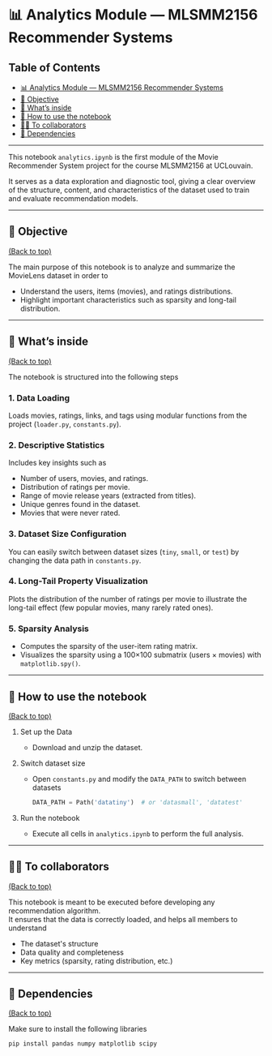 # 📊 Analytics Module — MLSMM2156 Recommender Systems

## Table of Contents
- [📊 Analytics Module — MLSMM2156 Recommender Systems](#-analytics-module--mlsmm2156-recommender-systems)
- [🧭 Objective](#-objective)
- [🧰 What’s inside](#-whats-inside)
- [🧪 How to use the notebook](#-how-to-use-the-notebook)
- [👨‍💻 To collaborators](#-to-collaborators)
- [📁 Dependencies](#-dependencies)

---

This notebook `analytics.ipynb` is the first module of the Movie Recommender System project for the course MLSMM2156 at UCLouvain.

It serves as a data exploration and diagnostic tool, giving a clear overview of the structure, content, and characteristics of the dataset used to train and evaluate recommendation models.

---

## 🧭 Objective
[(Back to top)](#table-of-contents)

The main purpose of this notebook is to analyze and summarize the MovieLens dataset in order to

- Understand the users, items (movies), and ratings distributions.
- Highlight important characteristics such as sparsity and long-tail distribution.

---

## 🧰 What’s inside
[(Back to top)](#table-of-contents)

The notebook is structured into the following steps

### 1. Data Loading
Loads movies, ratings, links, and tags using modular functions from the project (`loader.py`, `constants.py`).

### 2. Descriptive Statistics
Includes key insights such as

- Number of users, movies, and ratings.
- Distribution of ratings per movie.
- Range of movie release years (extracted from titles).
- Unique genres found in the dataset.
- Movies that were never rated.

### 3. Dataset Size Configuration
You can easily switch between dataset sizes (`tiny`, `small`, or `test`) by changing the data path in `constants.py`.

### 4. Long-Tail Property Visualization
Plots the distribution of the number of ratings per movie to illustrate the long-tail effect (few popular movies, many rarely rated ones).

### 5. Sparsity Analysis
- Computes the sparsity of the user-item rating matrix.
- Visualizes the sparsity using a 100×100 submatrix (users × movies) with `matplotlib.spy()`.

---

## 🧪 How to use the notebook
[(Back to top)](#table-of-contents)

1. Set up the Data

   - Download and unzip the dataset.

2. Switch dataset size
   - Open `constants.py` and modify the `DATA_PATH` to switch between datasets
     ```python
     DATA_PATH = Path('datatiny')  # or 'datasmall', 'datatest'
     ```

3. Run the notebook
   - Execute all cells in `analytics.ipynb` to perform the full analysis.


---

## 👨‍💻 To collaborators
[(Back to top)](#table-of-contents)

This notebook is meant to be executed before developing any recommendation algorithm.  
It ensures that the data is correctly loaded, and helps all members to understand
- The dataset's structure
- Data quality and completeness
- Key metrics (sparsity, rating distribution, etc.)

---

## 📁 Dependencies
[(Back to top)](#table-of-contents)

Make sure to install the following libraries

```bash
pip install pandas numpy matplotlib scipy
